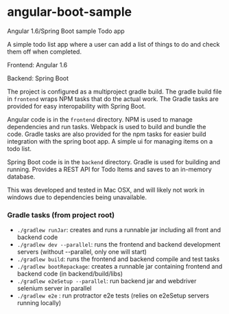 # angular-boot-sample
Angular 1.6/Spring Boot sample Todo app

A simple todo list app where a user can add a list of things to do and check them off when completed.

Frontend: Angular 1.6

Backend: Spring Boot

The project is configured as a multiproject gradle build. The gradle build file in `frontend` wraps NPM tasks that do the actual work. The Gradle tasks are provided for easy interopability with Spring Boot.

Angular code is in the `frontend` directory. NPM is used to manage dependencies and run tasks. Webpack is used to build and bundle the code. Gradle tasks are also provided for the npm tasks for easier build integration with the spring boot app. A simple ui for managing items on a todo list.

Spring Boot code is in the `backend` directory. Gradle is used for building and running. Provides a REST API for Todo Items and saves to an in-memory database.

This was developed and tested in Mac OSX, and will likely not work in windows due to dependencies being unavailable.

### Gradle tasks (from project root)
* `./gradlew runJar`: creates and runs a runnable jar including all front and backend code
* `./gradlew dev --parallel`: runs the frontend and backend development servers (without --parallel, only one will start)
* `./gradlew build`: runs the frontend and backend compile and test tasks
* `./gradlew bootRepackage`: creates a runnable jar containing frontend and backend code (in backend/build/libs)
* `./gradlew e2eSetup --parallel`: run backend jar and webdriver selenium server in parallel
* `./gradlew e2e` : run protractor e2e tests (relies on e2eSetup servers running locally)
